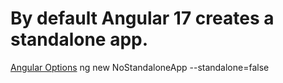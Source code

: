
# By default Angular 17 creates a standalone app.
[Angular Options](https://angular.io/cli/new#options)
ng new NoStandaloneApp --standalone=false
